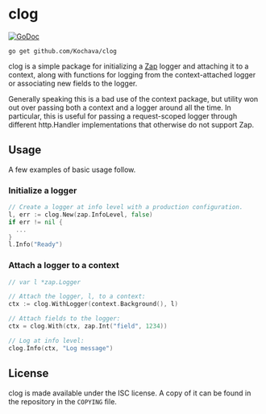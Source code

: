 clog
===

[![GoDoc](https://godoc.org/github.com/Kochava/clog?status.svg)](https://godoc.org/github.com/Kochava/clog)

    go get github.com/Kochava/clog

clog is a simple package for initializing a [Zap][] logger and attaching it to
a context, along with functions for logging from the context-attached logger or
associating new fields to the logger.

Generally speaking this is a bad use of the context package, but utility won out
over passing both a context and a logger around all the time. In particular,
this is useful for passing a request-scoped logger through different
http.Handler implementations that otherwise do not support Zap.

[Zap]: https://go.uber.org/zap


Usage
---

A few examples of basic usage follow.

### Initialize a logger

```go
// Create a logger at info level with a production configuration.
l, err := clog.New(zap.InfoLevel, false)
if err != nil {
  ...
}
l.Info("Ready")
```

### Attach a logger to a context

```go
// var l *zap.Logger

// Attach the logger, l, to a context:
ctx := clog.WithLogger(context.Background(), l)

// Attach fields to the logger:
ctx = clog.With(ctx, zap.Int("field", 1234))

// Log at info level:
clog.Info(ctx, "Log message")
```


License
---

clog is made available under the ISC license. A copy of it can be found in the
repository in the `COPYING` file.

